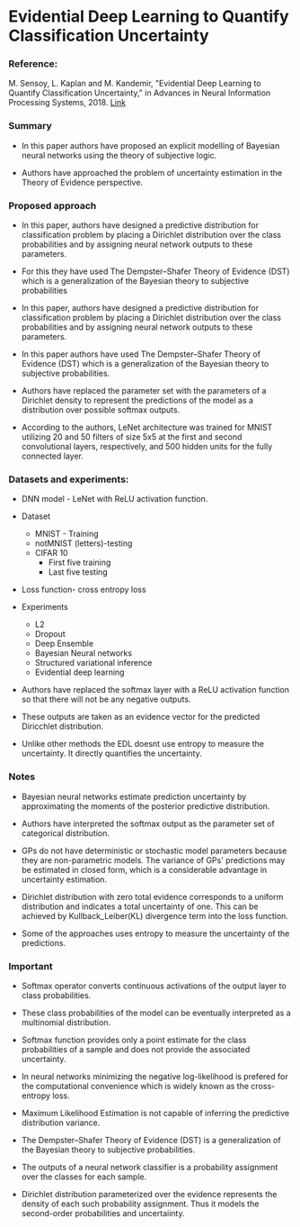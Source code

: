 # Evidential Deep Learning to Quantify Classification Uncertainty


### **Reference:**
M. Sensoy, L. Kaplan and M. Kandemir, "Evidential Deep Learning to Quantify
Classification Uncertainty," in Advances in Neural Information Processing Systems, 2018. [Link](https://proceedings.mlr.press/v119/van-amersfoort20a.html)

### **Summary**

* In this paper authors have proposed an explicit modelling of Bayesian neural networks using
the theory of subjective logic.

* Authors have approached the problem of uncertainty estimation in the Theory of Evidence
perspective.



### **Proposed approach**

* In this paper, authors have designed a predictive distribution for classification problem by
placing a Dirichlet distribution over the class probabilities and by assigning neural network
outputs to these parameters.

* For this they have used The Dempster–Shafer Theory of Evidence (DST) which is a
generalization of the Bayesian theory to subjective probabilities 

* In this paper, authors have designed a predictive distribution for classification problem by placing a Dirichlet distribution over the class probabilities and by assigning neural network outputs to these parameters.
* In this paper authors have used The Dempster–Shafer Theory of Evidence (DST) which is a generalization of the Bayesian theory to subjective probabilities.

* Authors have replaced the parameter set with the parameters of a Dirichlet density to represent the predictions of the model as a distribution over possible softmax outputs.

* According to the authors, LeNet architecture was trained for MNIST utilizing 20 and 50 filters
of size 5x5 at the first and second convolutional layers, respectively, and 500 hidden units for the fully connected layer. 


### **Datasets and experiments:**

* DNN model - LeNet with ReLU activation function.
* Dataset
    * MNIST - Training
    * notMNIST (letters)-testing
    * CIFAR 10
        * First five training
        * Last five testing
* Loss function- cross entropy loss 
* Experiments
    * L2
    * Dropout
    * Deep Ensemble
    * Bayesian Neural networks
    * Structured variational inference
    * Evidential deep learning



* Authors have replaced the softmax layer with a ReLU activation function so that there will not be any negative outputs.

* These outputs are taken as an evidence vector for the predicted Diricchlet distribution.

* Unlike other methods the EDL doesnt use entropy to measure the uncertainty. It directly quantifies the uncertainty.


### **Notes**
* Bayesian neural networks estimate prediction uncertainty by approximating the moments of the posterior predictive distribution.
* Authors have interpreted the softmax output as the parameter set of categorical distribution.
* GPs do not have deterministic or stochastic model parameters because they are non-parametric models. The variance of GPs' predictions may be estimated in closed form, which is a considerable advantage in uncertainty estimation.

* Dirichlet distribution with zero total evidence corresponds to a uniform distribution and indicates a total uncertainty of one. This can be achieved by Kullback_Leiber(KL) divergence term into the loss function.

* Some of the approaches uses entropy to measure the uncertainty of the predictions.

### **Important**

* Softmax operator converts continuous activations of the output layer to class probabilities.

* These class probabilities of the model can be eventually interpreted as a multinomial distribution.

* Softmax function provides only a point estimate for the class probabilities of a sample and does not provide the associated uncertainty.

* In neural networks minimizing the negative log-likelihood is prefered for the computational convenience which is widely known as the cross-entropy loss.

* Maximum Likelihood Estimation is not capable of inferring the predictive distribution variance.

* The Dempster–Shafer Theory of Evidence (DST) is a generalization of the Bayesian theory to subjective probabilities.

* The outputs of a neural network classifier is a probability assignment over the classes for each sample.

* Dirichlet distribution parameterized over the evidence represents the density of each such probability assignment. Thus it models the second-order probabilities and uncertaiinty.

